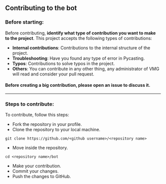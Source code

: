 ## Contributing to the bot
### Before starting:
Before contributing, **identify what type of contribution you want to make to the project**. This project accepts the following types of contributions:
* **Internal contributions**: Contributions to the internal structure of the project.
* **Troubleshooting**: Have you found any type of error in Pycasting.
* **Typos**: Contributions to solve typos in the project.
* **Others**: You can contribute in any other thing, any administrator of VMG will read and consider your pull request.
#### Before creating a big contribution, please open an issue to discuss it.

---

### Steps to contribute:
To contribute, follow this steps:
* Fork the repository in your profile.
* Clone the repository to your local machine.
```shell
git clone https://github.com/<github username>/<repository name>
```
* Move inside the repository.
```shell
cd <repository name>/bot
```
* Make your contribution.
* Commit your changes.
* Push the changes to GitHub.
